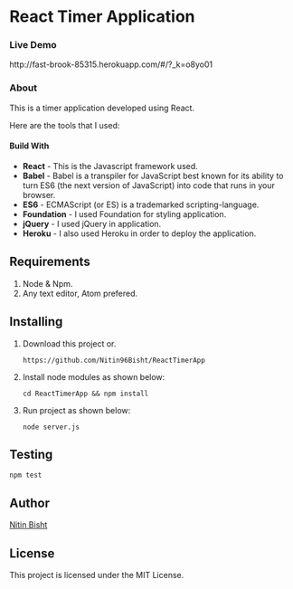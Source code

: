 <h1>React Timer Application</h1>

<h3>Live Demo</h3>
http://fast-brook-85315.herokuapp.com/#/?_k=o8yo01 

<h3>About</h3>

This is a timer application developed using React.

Here are the tools that I used:

<h4>Build With</h4>

<ul>
<li><b>React</b> - This is the Javascript framework used.</li>
<li><b>Babel</b> - Babel is a transpiler for JavaScript best known for its ability to turn ES6 (the next version of JavaScript) into code that runs in your browser.</li>
<li><b>ES6</b> - ECMAScript (or ES) is a trademarked scripting-language.</li>
<li><b>Foundation</b> - I used Foundation for styling application.</li>
<li><b>jQuery</b> - I used jQuery in application.</li>
<li><b>Heroku</b> - I also used Heroku in order to deploy the application.</li>

</ul>

## Requirements

<ol>
<li>Node & Npm.</li>

<li>Any text editor, Atom prefered.</li>
</ol>

## Installing

<ol>
<li>Download this project or.</li>

```https://github.com/Nitin96Bisht/ReactTimerApp```

<li>Install node modules as shown below:</li>


```cd ReactTimerApp && npm install```

<li>Run project as shown below:</li>

```node server.js```
</ol>

## Testing

```npm test```

## Author
<a href="https://github.com/Nitin96Bisht">Nitin Bisht</a>

## License 
This project is licensed under the MIT License.

